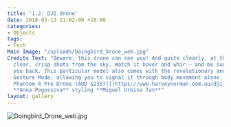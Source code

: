 ```yaml
---
title: '1.2: DJI drone'
date: 2018-05-13 21:02:00 +10:00
categories:
- Objects
tags:
- Tech
Main Image: "/uploads/Doingbird_Drone_web.jpg"
Credits Text: "Beware, this drone can see you! And quite clearly, at that. Capture
  clear, crisp shots from the sky. Watch it hover and whir – and be sure it is watching
  you back. This particular model also comes with the revolutionary and unsettling
  Gesture Mode, allowing you to signal it through body movement alone. \n\n**[DJI](https://www.harveynorman.com.au/dji-phantom-4-pro-drone.html)**[
  Phantom 4 Pro Drone (AUD $2397)](https://www.harveynorman.com.au/dji-phantom-4-pro-drone.html)\n\nphotography
  **Anna Pogossova** styling **Miguel Urbina Tan**"
layout: gallery
---
```


![Doingbird_Drone_web.jpg](/uploads/Doingbird_Drone_web.jpg)